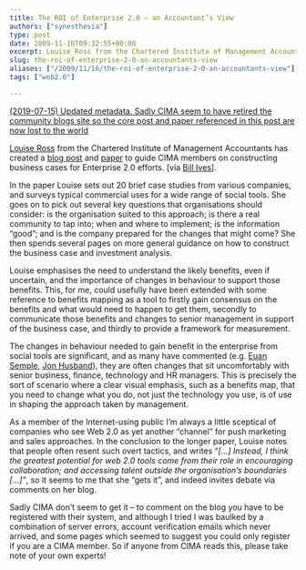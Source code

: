 ```yaml
---
title: The ROI of Enterprise 2.0 – an Accountant’s View
authors: ["synesthesia"]
type: post
date: 2009-11-16T09:32:55+00:00
excerpt: Louise Ross from the Chartered Institute of Management Accountants has created a blog post and paper to guide CIMA members on constructing business cases for Enterprise 2.0 efforts
slug: the-roi-of-enterprise-2-0-an-accountants-view 
aliases: ["/2009/11/16/the-roi-of-enterprise-2-0-an-accountants-view"]
tags: ["web2.0"]

---
```

<ins datetime="2019-07-15">(2019-07-15) Updated metadata. Sadly CIMA seem to have retired the community blogs site so the core post and paper referenced in this post are now lost to the world</ins>

[Louise Ross][1] from the Chartered Institute of Management Accountants has created a [blog post][2] and [paper][3] to guide CIMA members on constructing business cases for Enterprise 2.0 efforts. [via [Bill Ives][4]].

In the paper Louise sets out 20 brief case studies from various companies, and surveys typical commercial uses for a wide range of social tools. She goes on to pick out several key questions that organisations should consider: is the organisation suited to this approach; is there a real community to tap into; when and where to implement; is the information “good”; and is the company prepared for the changes that might come? She then spends several pages on more general guidance on how to construct the business case and investment analysis.

Louise emphasises the need to understand the likely benefits, even if uncertain, and the importance of changes in behaviour to support those benefits. This, for me, could usefully have been extended with some reference to benefits mapping as a tool to firstly gain consensus on the benefits and what would need to happen to get them, secondly to communicate those benefits and changes to senior management in support of the business case, and thirdly to provide a framework for measurement.

The changes in behaviour needed to gain benefit in the enterprise from social tools are significant, and as many have commented (e.g. [Euan Semple][5], [Jon Husband][6]), they are often changes that sit uncomfortably with senior business, finance, technology and HR managers. This is precisely the sort of scenario where a clear visual emphasis, such as a benefits map, that you need to change what you do, not just the technology you use, is of use in shaping the approach taken by management.

As a member of the Internet-using public I’m always a little sceptical of companies who see Web 2.0 as yet another “channel” for push marketing and sales approaches. In the conclusion to the longer paper, Louise notes that people often resent such overt tactics, and writes &#8220;<cite>[…] Instead, I think the greatest potential for web 2.0 tools come from their role in encouraging collaboration; and accessing talent outside the organisation’s boundaries […]&#8221;</cite>, so it seems to me that she &#8220;gets it&#8221;, and indeed invites debate via comments on her blog.

Sadly CIMA don’t seem to get it – to comment on the blog you have to be registered with their system, and although I tried I was baulked by a combination of server errors, account verification emails which never arrived, and some pages which seemed to suggest you could only register if you are a CIMA member. So if anyone from CIMA reads this, please take note of your own experts!


 [1]: https://community.cimaglobal.com/node/196
 [2]: https://community.cimaglobal.com/blogs/louise-rosss-blog/more-enthusiasm-web-20
 [3]: https://www.cimaglobal.com/web2.0
 [4]: https://billives.typepad.com/portals_and_km/2009/11/making-the-business-case-for-enterprise-20-an-london-accountants-advice-.html
 [5]: https://www.euansemple.com/theobvious/2008/6/10/most-companies-who-try-to-do-enterprise-20-will-fail.html
 [6]: https://blog.wirearchy.com/2009/11/14/looking-to-the-past-for-enterprise-2-0-adoption-principles/

